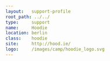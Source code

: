 ```yaml
---
layout:   support-profile
root_path: ../../
type:     support
name:     Hoodie
location: berlin
class:    hoodie
site:     http://hood.ie/
logo:     /images/camp/hoodie_logo.svg
---
```

